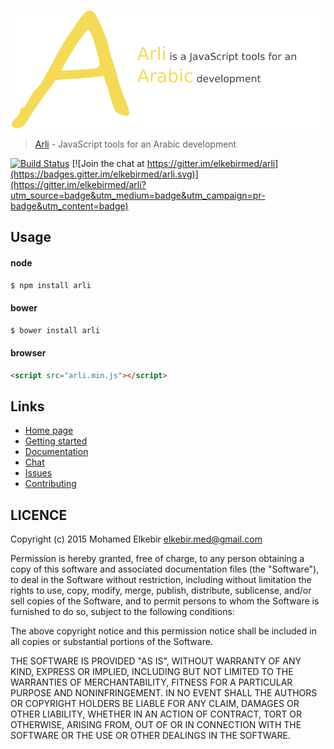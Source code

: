 ![alt text](github-cover.png)

> [Arli](http://elkebirmed.github.io/arli/) - JavaScript tools for an Arabic development

[![Build Status](https://travis-ci.org/elkebirmed/arli.svg?branch=master)](https://travis-ci.org/elkebirmed/arli)
[![Join the chat at https://gitter.im/elkebirmed/arli](https://badges.gitter.im/elkebirmed/arli.svg)](https://gitter.im/elkebirmed/arli?utm_source=badge&utm_medium=badge&utm_campaign=pr-badge&utm_content=badge)

## Usage

#### node

```bash
$ npm install arli
```

#### bower

```bash
$ bower install arli
```

#### browser

```html
<script src="arli.min.js"></script>
```

## Links
- [Home page](http://elkebirmed.github.io/arli/)
- [Getting started](http://elkebirmed.github.io/arli/get-started.html)
- [Documentation](http://elkebirmed.github.io/arli/api.html)
- [Chat](https://gitter.im/elkebirmed/arli)
- [Issues](https://github.com/elkebirmed/arli/issues)
- [Contributing](https://github.com/elkebirmed/arli/CONTRIBUTING.md)

## LICENCE

Copyright (c) 2015 Mohamed Elkebir <elkebir.med@gmail.com>

Permission is hereby granted, free of charge, to any person
obtaining a copy of this software and associated documentation
files (the "Software"), to deal in the Software without
restriction, including without limitation the rights to use,
copy, modify, merge, publish, distribute, sublicense, and/or sell
copies of the Software, and to permit persons to whom the
Software is furnished to do so, subject to the following
conditions:

The above copyright notice and this permission notice shall be
included in all copies or substantial portions of the Software.

THE SOFTWARE IS PROVIDED "AS IS", WITHOUT WARRANTY OF ANY KIND,
EXPRESS OR IMPLIED, INCLUDING BUT NOT LIMITED TO THE WARRANTIES
OF MERCHANTABILITY, FITNESS FOR A PARTICULAR PURPOSE AND
NONINFRINGEMENT. IN NO EVENT SHALL THE AUTHORS OR COPYRIGHT
HOLDERS BE LIABLE FOR ANY CLAIM, DAMAGES OR OTHER LIABILITY,
WHETHER IN AN ACTION OF CONTRACT, TORT OR OTHERWISE, ARISING
FROM, OUT OF OR IN CONNECTION WITH THE SOFTWARE OR THE USE OR
OTHER DEALINGS IN THE SOFTWARE.
